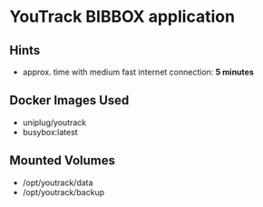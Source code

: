 # YouTrack BIBBOX application

## Hints
* approx. time with medium fast internet connection: **5 minutes**


## Docker Images Used

- uniplug/youtrack
- busybox:latest


## Mounted Volumes

- /opt/youtrack/data
- /opt/youtrack/backup